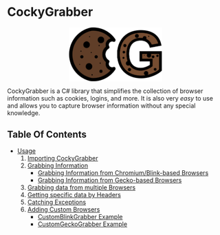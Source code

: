 # CockyGrabber

<!-- https://raw.githubusercontent.com/CockyGrabber/CockyGrabber/master/CockyGrabber.png -->
<img src="./ressources/CG_Logo.png"
    alt="Markdown CockyGrabber icon"
    style="
    display: block;
    margin-left: auto;
    margin-right: auto;
    width: 43%;" />

CockyGrabber is a C# library that simplifies the collection of browser information such as cookies, logins, and more. It is also very *easy* to use and allows you to capture browser information without any special knowledge.

## Table Of Contents

* [Usage](./usage.md)
    1. [Importing CockyGrabber](./usage.md#importing-cockygrabber)
    2. [Grabbing Information](./usage.md#grabbing-information)
        * [Grabbing Information from Chromium/Blink-based Browsers](./usage.md#grabbing-information-from-chromiumblink-based-browsers)
        * [Grabbing Information from Gecko-based Browsers](./usage.md#grabbing-information-from-gecko-based-browsers)
    3. [Grabbing data from multiple Browsers](./usage.md#grabbing-data-from-multiple-browsers)
    4. [Getting specific data by Headers](./usage.md#getting-specific-data-by-headers)
    5. [Catching Exceptions](./usage.md#catching-exceptions)
    6. [Adding Custom Browsers](./usage.md#adding-custom-browsers)
        * [CustomBlinkGrabber Example](./usage.md#customblinkgrabber-example)
        * [CustomGeckoGrabber Example](./usage.md#customgeckograbber-example)
